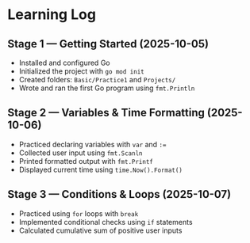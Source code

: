 # Learning Log

## Stage 1 — Getting Started (2025-10-05)
- Installed and configured Go  
- Initialized the project with `go mod init`  
- Created folders: `Basic/Practice1` and `Projects/`  
- Wrote and ran the first Go program using `fmt.Println`

## Stage 2 — Variables & Time Formatting (2025-10-06)
- Practiced declaring variables with `var` and `:=`  
- Collected user input using `fmt.Scanln`  
- Printed formatted output with `fmt.Printf`  
- Displayed current time using `time.Now().Format()`

## Stage 3 — Conditions & Loops (2025-10-07)
- Practiced using `for` loops with `break`  
- Implemented conditional checks using `if` statements  
- Calculated cumulative sum of positive user inputs
